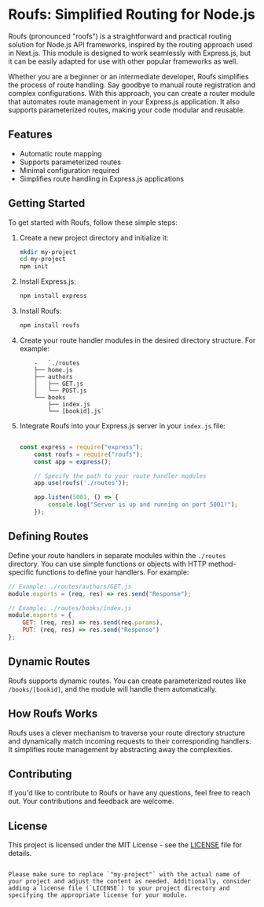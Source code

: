 # Roufs: Simplified Routing for Node.js

Roufs (pronounced "roofs") is a straightforward and practical routing solution for Node.js API frameworks, inspired by the routing approach used in Next.js. This module is designed to work seamlessly with Express.js, but it can be easily adapted for use with other popular frameworks as well.

Whether you are a beginner or an intermediate developer, Roufs simplifies the process of route handling. Say goodbye to manual route registration and complex configurations. With this approach, you can create a router module that automates route management in your Express.js application. It also supports parameterized routes, making your code modular and reusable.

## Features

- Automatic route mapping
- Supports parameterized routes
- Minimal configuration required
- Simplifies route handling in Express.js applications

## Getting Started

To get started with Roufs, follow these simple steps:

1. Create a new project directory and initialize it:

   ```bash
   mkdir my-project
   cd my-project
   npm init
   ```
1. Install Express.js:

    ```bash
    npm install express
    ```
1.  Install Roufs:

    ```bash
    npm install roufs
    ```
1. Create your route handler modules in the desired directory structure. For example:

    ```
        -   `./routes
        ├── home.js
        ├── authors
        │   ├── GET.js
        │   └── POST.js
        └── books
            ├── index.js
            └── [bookid].js`
    ```

1. Integrate Roufs into your Express.js server in your `index.js` file:

    ```js

    const express = require("express");
        const roufs = require("roufs");
        const app = express();

        // Specify the path to your route handler modules
        app.use(roufs('./routes'));

        app.listen(5001, () => {
            console.log("Server is up and running on port 5001!");
        });
    ```

Defining Routes
---------------

Define your route handlers in separate modules within the `./routes` directory. You can use simple functions or objects with HTTP method-specific functions to define your handlers. For example:

```js
// Example: ./routes/authors/GET.js
module.exports = (req, res) => res.send("Response");

// Example: ./routes/books/index.js
module.exports = {
    GET: (req, res) => res.send(req.params),
    PUT: (req, res) => res.send("Response")
};
```

Dynamic Routes
--------------

Roufs supports dynamic routes. You can create parameterized routes like `/books/[bookid]`, and the module will handle them automatically.

How Roufs Works
---------------

Roufs uses a clever mechanism to traverse your route directory structure and dynamically match incoming requests to their corresponding handlers. It simplifies route management by abstracting away the complexities.

Contributing
------------

If you'd like to contribute to Roufs or have any questions, feel free to reach out. Your contributions and feedback are welcome.

License
-------

This project is licensed under the MIT License - see the [LICENSE](https://chat.openai.com/c/LICENSE) file for details.


```

Please make sure to replace `"my-project"` with the actual name of your project and adjust the content as needed. Additionally, consider adding a license file (`LICENSE`) to your project directory and specifying the appropriate license for your module.
```